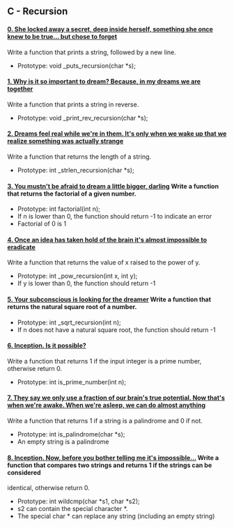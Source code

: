 ## C - Recursion


#### [0. She locked away a secret, deep inside herself, something she once knew to be true... but chose to forget](0-puts_recursion.c)

Write a function that prints a string, followed by a new line.


- Prototype: void _puts_recursion(char *s);


#### [1. Why is it so important to dream? Because, in my dreams we are together](1-print_rev_recursion.c)

Write a function that prints a string in reverse.


- Prototype: void _print_rev_recursion(char *s);


#### [2. Dreams feel real while we're in them. It's only when we wake up that we realize something was actually strange](2-strlen_recursion.c)

Write a function that returns the length of a string.


- Prototype: int _strlen_recursion(char *s);


#### [3. You mustn't be afraid to dream a little bigger, darling](3-factorial.c) Write a function that returns the factorial of a given number.
- Prototype: int factorial(int n);
- If n is lower than 0, the function should return -1 to indicate an error
- Factorial of 0 is 1


#### [4. Once an idea has taken hold of the brain it's almost impossible to eradicate](4-pow_recursion.c)

Write a function that returns the value of x raised to the power of y.


- Prototype: int _pow_recursion(int x, int y);
- If y is lower than 0, the function should return -1


#### [5. Your subconscious is looking for the dreamer](5-sqrt_recursion.c) Write a function that returns the natural square root of a number.
- Prototype: int _sqrt_recursion(int n);
- If n does not have a natural square root, the function should return -1 

#### [6. Inception. Is it possible?](6-is_prime_number.c)


Write a function that returns 1 if the input integer is a prime number, otherwise return 0.


- Prototype: int is_prime_number(int n);


#### [7. They say we only use a fraction of our brain's true potential. Now that's when we're awake. When we're asleep, we can do almost anything](100-is_palindrome.c)

Write a function that returns 1 if a string is a palindrome and 0 if not.


- Prototype: int is_palindrome(char *s);
- An empty string is a palindrome
#### [8. Inception. Now, before you bother telling me it's impossible...](101-wildcmp.c) Write a function that compares two strings and returns 1 if the strings can be considered
identical, otherwise return 0.


- Prototype: int wildcmp(char *s1, char *s2);
- s2 can contain the special character *.
- The special char * can replace any string (including an empty string)

